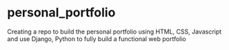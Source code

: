 # personal_portfolio
Creating a repo to build the personal portfolio using HTML, CSS, Javascript and use Django, Python to fully build a functional web portfolio
